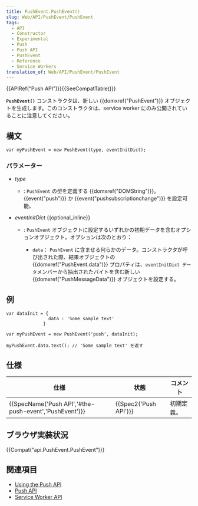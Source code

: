 ```yaml
---
title: PushEvent.PushEvent()
slug: Web/API/PushEvent/PushEvent
tags:
  - API
  - Constructor
  - Experimental
  - Push
  - Push API
  - PushEvent
  - Reference
  - Service Workers
translation_of: Web/API/PushEvent/PushEvent
---
```

{{APIRef("Push API")}}{{SeeCompatTable()}}

**`PushEvent()`** コンストラクタは、新しい {{domxref("PushEvent")}} オブジェクトを生成します。このコンストラクタは、service worker にのみ公開されていることに注意してください。

## 構文

```
var myPushEvent = new PushEvent(type, eventInitDict);
```

### パラメーター

- _type_
  - : `PushEvent` の型を定義する {{domxref("DOMString")}}。{{event("push")}} か {{event("pushsubscriptionchange")}} を設定可能。
- _eventInitDict_ {{optional_inline}}

  - : `PushEvent` オブジェクトに設定するいずれかの初期データを含むオプションオブジェクト。オプションは次のとおり：

    - `data`： `PushEvent` に含ませる何らかのデータ。コンストラクタが呼び出された際、結果オブジェクトの {{domxref("PushEvent.data")}} プロパティは、`eventInitDict データ`メンバーから抽出されたバイトを含む新しい {{domxref("PushMessageData")}} オブジェクトを設定する。

## 例

```
var dataInit = {
                data : 'Some sample text'
              }

var myPushEvent = new PushEvent('push', dataInit);

myPushEvent.data.text(); // 'Some sample text' を返す
```

## 仕様

| 仕様                                                                     | 状態                         | コメント   |
| ------------------------------------------------------------------------ | ---------------------------- | ---------- |
| {{SpecName('Push API','#the-push-event','PushEvent')}} | {{Spec2('Push API')}} | 初期定義。 |

## ブラウザ実装状況

{{Compat("api.PushEvent.PushEvent")}}

## 関連項目

- [Using the Push API](/ja/docs/Web/API/Push_API/Using_the_Push_API)
- [Push API](/ja/docs/Web/API/Push_API)
- [Service Worker API](/ja/docs/Web/API/Service_Worker_API)
